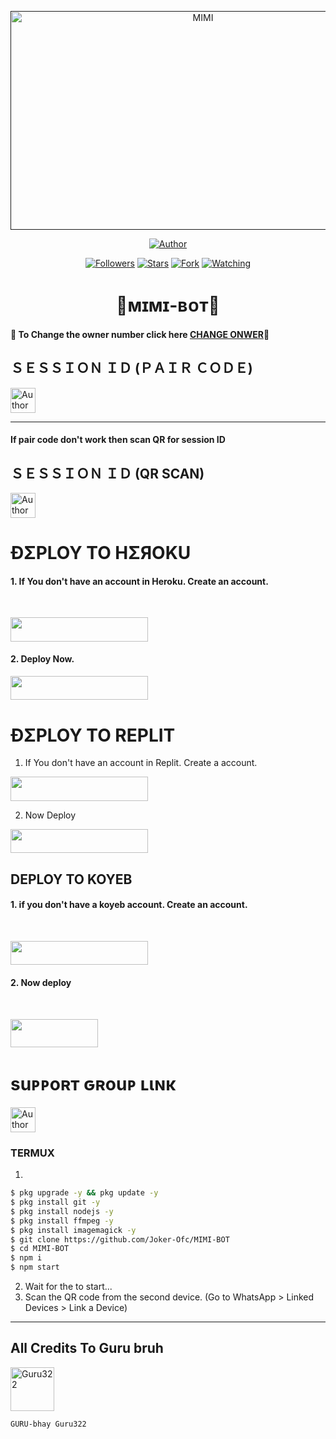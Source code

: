  <p align="center">  
  <a href="">
    <img alt="MIMI" width="600" height="350" src="https://i.ibb.co/f0P1pqq/img12.jpg">
  </a>
</p>



<p align="center">
<a href="https://github.com/Joker-Ofc/MIMI-BOT"><img title="Author" src="https://img.shields.io/badge/MIMI BOT-black?style=for-the-badge&logo=github"></a>
<p/>

<p align="center">
<a href="https://github.com/Joker-Ofc?tab=followers"><img title="Followers" src="https://img.shields.io/github/followers/Joker-Ofc?label=Followers&style=social"></a>
<a href="https://github.com/Joker-Ofc/MIMI-BOT/stargazers/"><img title="Stars" src="https://img.shields.io/github/stars/Joker-Ofc/MIMI-BOT?&style=social"></a>
<a href="https://github.com/Joker-Ofc/MIMI-BOT/network/members"><img title="Fork" src="https://img.shields.io/github/forks/Joker-Ofc/MIMI-BOT?style=social"></a>
<a href="https://github.com/Joker-Ofc/MIMI-BOT/watchers"><img title="Watching" src="https://img.shields.io/github/watchers/Joker-Ofc/MIMI-BOT?label=Watching&style=social"></a>
</p>
 
<h1 align="center">🌈ᴍɪᴍɪ-ʙᴏᴛ🌈</h1>

#### 🪩 To Change the owner number click here [CHANGE ONWER](https://github.com/Joker-Ofc/MIMI-BOT/blob/main/plugins/main-creator.js#L7)🪩

<h2 align="left">ＳＥＳＳＩＯＮ ＩＤ (ＰＡＩＲ ＣＯＤＥ)</h2>
<p align="left">
<a href="[https://replit.com/@Dark-Mystic/Mimi-PairCode]"><img height= "40" title="Author" src="https://img.shields.io/badge/SESSION ID-black?style=for-the-badge&logo=replit"></a>
<p/>

****
#### If pair code don't work then scan QR for session ID


<h2 align="left">ＳＥＳＳＩＯＮ ＩＤ (QR SCAN)</h2>

<a href="https://princebotqr.onrender.com/"><img height= "40" title="Author" src="https://img.shields.io/badge/SESSION ID-black?style=for-the-badge&logo=render"></a>
<p/>


<h1 align="left">ÐΣPLOY TO HΣЯOKU</h1> 

#### 1. If You don't have an account in Heroku. Create an account.
<br>
       <p align="left"><a href="https://signup.heroku.com"> <img src="https://img.shields.io/badge/heroku%20Account-purple?style=for-the-badge&logo=heroku" width="220" height="38.45"/></a></p>

#### 2. Deploy Now.
   <p align="left"><a href="https://heroku.com/deploy?template=https://github.com/Joker-Ofc/MIMI-BOT"> <img src="https://img.shields.io/badge/Heroku%20Deploy-purple?style=for-the-badge&logo=heroku" width="220" height="38.45"/></a></p>



<h1 align="left">ÐΣPLOY TO REPLIT</h1> 

1. If You don't have an account in Replit. Create a account.
    <br>
<p align="left"><a href="https://replit.com/signup"> <img src="https://img.shields.io/badge/replit%20Account-purple?style=for-the-badge&logo=replit" width="220" height="38.45"/></a></p>

2. Now Deploy
    <br>
<p align="left"><a href="https://repl.it/github/Joker-Ofc/MIMI-BOT"> <img src="https://img.shields.io/badge/replit%20Deploy-purple?style=for-the-badge&logo=replit" width="220" height="38.45"/></a></p>

<h2 align="left">DEPLOY TO KOYEB</h2> 

#### 1. if you don't have a koyeb account. Create an account.
   <br>
   <p align="left"><a href="https://app.koyeb.com/auth/signup"> <img src="https://img.shields.io/badge/Koyeb account-purple?style=for-the-badge&logo=koyeb" width="220" height="38.45"/></a></p>

#### 2. Now deploy
   <br>
  <p align="left"><a href="https://app.koyeb.com/apps/deploy?type=git&repository=github.com%2FJoker-Ofc%2FMIMI-BOT&branch=main&nameprincegds&builder=dockerfile&env[DATABASE_URL]=&env[SESSION_ID]=your+sessionid+here&env[PREFIX]=!&env[MODE]=public&env=[autoRead]=false&env[statusview]=false&env[REMOVEBG_KEY]=your+rmbg+key&env[antidelete]=false"> <img src="https://www.koyeb.com/static/images/deploy/button.svg" width="140" height="45.45"/></a></p>


<h1 align="left">suᴘᴘoʀт ԍʀouᴘ ʟιɴκ</h1>



   <p align="left">
      <a href="https://chat.whatsapp.com/Jo5bmHMAlZpEIp75mKbwxP"><img height= "40" length= "10" title="Author" src="https://img.shields.io/badge/Support Group-25D366?style=for-the-badge&logo=whatsApp&logoColor=white"></a>
     <p/>



 


### TERMUX
1. 
```sh
$ pkg upgrade -y && pkg update -y
$ pkg install git -y
$ pkg install nodejs -y
$ pkg install ffmpeg -y
$ pkg install imagemagick -y
$ git clone https://github.com/Joker-Ofc/MIMI-BOT
$ cd MIMI-BOT
$ npm i 
$ npm start
```
2. Wait for the to start...
3. Scan the QR code from the second device. (Go to WhatsApp > Linked Devices > Link a Device) 
---------

<h2 align="left">All Credits To Guru bruh</h2>

<a href="https://github.com/Guru322"><img src="https://github.com/Guru322.png" width="70" height="70" alt="Guru322"/></a>
  
`GURU-bhay Guru322`

